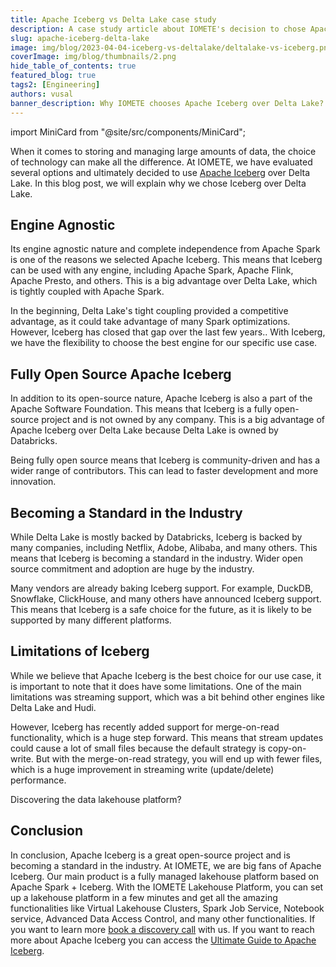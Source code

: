 ```yaml
---
title: Apache Iceberg vs Delta Lake case study
description: A case study article about IOMETE's decision to chose Apache Iceberg over Delta Lake and the unique experience and key takeaways that came out of it
slug: apache-iceberg-delta-lake
image: img/blog/2023-04-04-iceberg-vs-deltalake/deltalake-vs-iceberg.png
coverImage: img/blog/thumbnails/2.png
hide_table_of_contents: true
featured_blog: true
tags2: [Engineering]
authors: vusal
banner_description: Why IOMETE chooses Apache Iceberg over Delta Lake?
---
```


import MiniCard from "@site/src/components/MiniCard";

When it comes to storing and managing large amounts of data, the choice of technology can make all the difference. At IOMETE, we have evaluated several options and ultimately decided to use [Apache Iceberg](https://iomete.com/iceberg) over Delta Lake. In this blog post, we will explain why we chose Iceberg over Delta Lake.

<!-- truncate -->

## **Engine Agnostic**

Its engine agnostic nature and complete independence from Apache Spark is one of the reasons we selected Apache Iceberg. This means that Iceberg can be used with any engine, including Apache Spark, Apache Flink, Apache Presto, and others. This is a big advantage over Delta Lake, which is tightly coupled with Apache Spark.

In the beginning, Delta Lake's tight coupling provided a competitive advantage, as it could take advantage of many Spark optimizations. However, Iceberg has closed that gap over the last few years.. With Iceberg, we have the flexibility to choose the best engine for our specific use case.

## **Fully Open Source Apache Iceberg**

In addition to its open-source nature, Apache Iceberg is also a part of the Apache Software Foundation. This means that Iceberg is a fully open-source project and is not owned by any company. This is a big advantage of Apache Iceberg over Delta Lake because Delta Lake is owned by Databricks.

Being fully open source means that Iceberg is community-driven and has a wider range of contributors. This can lead to faster development and more innovation.

## **Becoming a Standard in the Industry**

While Delta Lake is mostly backed by Databricks, Iceberg is backed by many companies, including Netflix, Adobe, Alibaba, and many others. This means that Iceberg is becoming a standard in the industry. Wider open source commitment and adoption are huge by the industry.

Many vendors are already baking Iceberg support. For example, DuckDB, Snowflake, ClickHouse, and many others have announced Iceberg support. This means that Iceberg is a safe choice for the future, as it is likely to be supported by many different platforms.

## **Limitations of Iceberg**

While we believe that Apache Iceberg is the best choice for our use case, it is important to note that it does have some limitations. One of the main limitations was streaming support, which was a bit behind other engines like Delta Lake and Hudi.

However, Iceberg has recently added support for merge-on-read functionality, which is a huge step forward. This means that stream updates could cause a lot of small files because the default strategy is copy-on-write. But with the merge-on-read strategy, you will end up with fewer files, which is a huge improvement in streaming write (update/delete) performance.

<MiniCard link="https://sandbox.iomete.com/auth/realms/iomete/protocol/openid-connect/registrations?client_id=app&response_type=code&scope=openid&redirect_uri=http://sandbox.iomete.com" linkName="Try Sandbox">Discovering the data lakehouse platform?</MiniCard>

## **Conclusion**

In conclusion, Apache Iceberg is a great open-source project and is becoming a standard in the industry. At IOMETE, we are big fans of Apache Iceberg. Our main product is a fully managed lakehouse platform based on Apache Spark + Iceberg. With the IOMETE Lakehouse Platform, you can set up a lakehouse platform in a few minutes and get all the amazing functionalities like Virtual Lakehouse Clusters, Spark Job Service, Notebook service, Advanced Data Access Control, and many other functionalities. If you want to learn more [book a discovery call](https://calendly.com/iomete/iomete-discovery-call) with us. If you want to reach more about Apache Iceberg you can access the [Ultimate Guide to Apache Iceberg](https://iomete.com/the-ultimate-guide-to-apache-iceberg).
